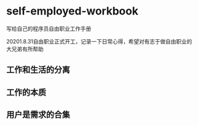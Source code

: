 # self-employed-workbook
写给自己的程序员自由职业工作手册

20201.8.31自由职业正式开工，记录一下日常心得，希望对有志于做自由职业的大兄弟有所帮助



## 工作和生活的分离



## 工作的本质



## 用户是需求的合集

